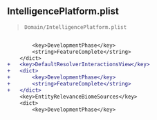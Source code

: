 ## IntelligencePlatform.plist

> `Domain/IntelligencePlatform.plist`

```diff

 		<key>DevelopmentPhase</key>
 		<string>FeatureComplete</string>
 	</dict>
+	<key>DefaultResolverInteractionsView</key>
+	<dict>
+		<key>DevelopmentPhase</key>
+		<string>FeatureComplete</string>
+	</dict>
 	<key>EntityRelevanceBiomeSources</key>
 	<dict>
 		<key>DevelopmentPhase</key>

```
